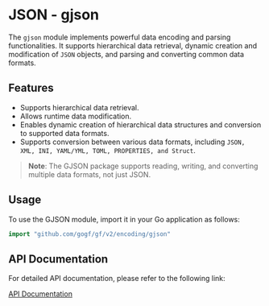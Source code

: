 # JSON - gjson

The `gjson` module implements powerful data encoding and parsing functionalities. It supports hierarchical data retrieval, dynamic creation and modification of `JSON` objects, and parsing and converting common data formats.

## Features

- Supports hierarchical data retrieval.
- Allows runtime data modification.
- Enables dynamic creation of hierarchical data structures and conversion to supported data formats.
- Supports conversion between various data formats, including `JSON, XML, INI, YAML/YML, TOML, PROPERTIES, and Struct`.

> **Note**: The GJSON package supports reading, writing, and converting multiple data formats, not just JSON.

## Usage

To use the GJSON module, import it in your Go application as follows:

```go
import "github.com/gogf/gf/v2/encoding/gjson"
```

## API Documentation

For detailed API documentation, please refer to the following link:

[API Documentation](https://pkg.go.dev/github.com/gogf/gf/v2/encoding/gjson)
